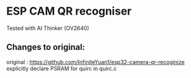 # ESP CAM QR recogniser
Tested with AI Thinker (OV2640)

## Changes to original:
original : https://github.com/InfiniteYuan1/esp32-camera-qr-recoginize
explicitly declare PSRAM for quirc in quirc.c 
